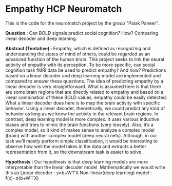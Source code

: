 # Empathy HCP Neuromatch 

This is the code for the neuromatch project by the group "Palak Paneer". 

**Question :** Can BOLD signals predict social cognition? How? Comparing linear decoder and deep learning.

**Abstract (Tentative) :** Empathy, which is defined as recognizing and understanding the states of mind of others, could be regarded as an advanced function of the human brain. This project seeks to link the neural activity of empathy with its perception. To be more specific, can social cognition task fMRI data be used to predict empathy? And how? Predictions based on a linear decoder and deep learning model are implemented and compared to answer these questions.
The idea of predicting empathy by a linear decoder is very straightforward. What is assumed here is that there are some brain regions that are directly related to empathy and based on a linear combination of these BOLD values, empathy could be easily detected. What a linear decoder does here is to map the brain activity with specific behavior. Using a linear decoder, theoretically, we could predict any kind of behavior as long as we know the activity in the relevant brain regions.
In contrast, deep learning model is more complex. It uses various inductive biases and tries to mimic the brain functions (very loosely). Also, it’s a complex model, so it kind of makes sense to analyze a complex model (brain) with another complex model (deep neural nets). Although, in our task we’ll mostly perform simple classification, it would be interesting to observe how well the model takes in the data and extracts a better representation from it, so the downstream task is easier to solve.

**Hypothesis :**
Our hypothesis is that deep learning models are more interpretable than the linear decoder model. 
Mathematically we would write this as 
Linear decoder : y=b+W⊤X
Non-linear(deep learning) model : f(x)=σ(b+W⊤X)


